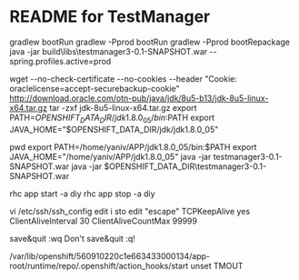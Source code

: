 README for TestManager
==========================
gradlew bootRun
gradlew -Pprod bootRun
gradlew -Pprod bootRepackage
java -jar build\libs\testmanager3-0.1-SNAPSHOT.war --spring.profiles.active=prod

wget --no-check-certificate --no-cookies --header "Cookie: oraclelicense=accept-securebackup-cookie" http://download.oracle.com/otn-pub/java/jdk/8u5-b13/jdk-8u5-linux-x64.tar.gz
tar -zxf jdk-8u5-linux-x64.tar.gz
export PATH=$OPENSHIFT_DATA_DIR/jdk1.8.0_05/bin:$PATH
export JAVA_HOME="$OPENSHIFT_DATA_DIR/jdk/jdk1.8.0_05"

pwd
export PATH=/home/yaniv/APP/jdk1.8.0_05/bin:$PATH
export JAVA_HOME="/home/yaniv/APP/jdk1.8.0_05"
java -jar testmanager3-0.1-SNAPSHOT.war
java -jar $OPENSHIFT_DATA_DIR\testmanager3-0.1-SNAPSHOT.war

rhc app start -a diy
rhc app stop -a diy

vi /etc/ssh/ssh_config
edit i
sto edit "escape"
TCPKeepAlive yes
ClientAliveInterval 30
ClientAliveCountMax 99999

save&quit :wq
Don't save&quit :q!

/var/lib/openshift/560910220c1e663433000134/app-root/runtime/repo/.openshift/action_hooks/start
unset TMOUT